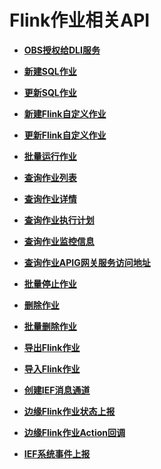 # Flink作业相关API<a name="dli_02_0223"></a>

-   **[OBS授权给DLI服务](OBS授权给DLI服务.md)**  

-   **[新建SQL作业](新建SQL作业.md)**  

-   **[更新SQL作业](更新SQL作业.md)**  

-   **[新建Flink自定义作业](新建Flink自定义作业.md)**  

-   **[更新Flink自定义作业](更新Flink自定义作业.md)**  

-   **[批量运行作业](批量运行作业.md)**  

-   **[查询作业列表](查询作业列表.md)**  

-   **[查询作业详情](查询作业详情.md)**  

-   **[查询作业执行计划](查询作业执行计划.md)**  

-   **[查询作业监控信息](查询作业监控信息.md)**  

-   **[查询作业APIG网关服务访问地址](查询作业APIG网关服务访问地址.md)**  

-   **[批量停止作业](批量停止作业.md)**  

-   **[删除作业](删除作业.md)**  

-   **[批量删除作业](批量删除作业.md)**  

-   **[导出Flink作业](导出Flink作业.md)**  

-   **[导入Flink作业](导入Flink作业.md)**  

-   **[创建IEF消息通道](创建IEF消息通道.md)**  

-   **[边缘Flink作业状态上报](边缘Flink作业状态上报.md)**  

-   **[边缘Flink作业Action回调](边缘Flink作业Action回调.md)**  

-   **[IEF系统事件上报](IEF系统事件上报.md)**  


